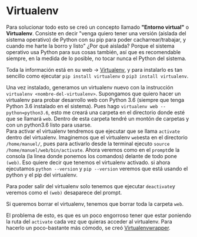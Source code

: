 # Virtualenv

Para solucionar todo esto se creó un concepto llamado **"Entorno virtual"** o **Virtualenv**. Consiste en decir "venga quiero tener una versión (aislada del sistema operativo) de Python con su pip para poder cacharrear/trabajar, y cuando me harte la borro y listo" ¿Por qué aislada? Porque el sistema operativo usa Python para sus cosas también, así que es recomendable siempre, en la medida de lo posible, no tocar nunca el Python del sistema.  

Toda la información está en su web -> [Virtualenv](https://virtualenv.pypa.io/en/stable/), y para instalarlo es tan sencillo como ejecutar `pip install virtualenv` o `pip3 install virtualenv`.  

Una vez instalado, generamos un virtualenv nuevo con la instrucción `virtualenv <nombre-del-virtualenv>`. Supongamos que quiero hacer un virtualenv para probar desarrollo web con Python 3.6 (siempre que tenga Python 3.6 instalado en el sistema). Pues hago `virtualenv web --python=python3.6`, esto me creará una carpeta en el directorio donde esté que se llamará `web`. Dentro de esta carpeta tendré un montón de carpetas y con un python3.6 listo para usarse.  
Para activar el virtualenv tendremos que ejecutar que se llama `activate` dentro del virtualenv. Imaginemos que el virtualenv `web`esta en el directorio `/home/manuel/`, pues para activarlo desde la terminal ejecuto `source /home/manuel/web/bin/activate`. Ahora veremos como en el `prompt`de la consola (la linea donde ponemos los comandos) delante de todo pone `(web)`. Eso quiere decir que tenemos el virtualenv activado. si ahora ejecutamos `python --version` y `pip --version` veremos que está usando el python y el pip del virtualenv.  

Para poder salir del virtualenv solo tenemos que ejecutar `deactivate`y veremos como el `(web)` desaparece del prompt.  

Si queremos borrar el virtualenv, tenemos que borrar toda la carpeta `web`.  

El problema de esto, es que es un poco engorroso tener que estar poniendo la ruta del `activate` cada vez que quieras acceder al virtualenv. Para hacerlo un poco-bastante más cómodo, se creó [Virtualenvwrapper](https://virtualenvwrapper.readthedocs.io/en/latest/).
